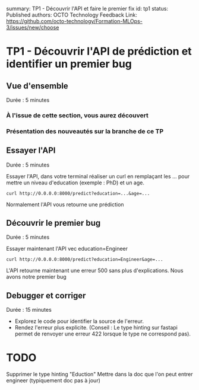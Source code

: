 summary: TP1 - Découvrir l'API et faire le premier fix
id: tp1
status: Published
authors: OCTO Technology
Feedback Link: https://github.com/octo-technology/Formation-MLOps-3/issues/new/choose

# TP1 - Découvrir l'API de prédiction et identifier un premier bug

## Vue d'ensemble
Durée : 5 minutes

### À l'issue de cette section, vous aurez découvert

### Présentation des nouveautés sur la branche de ce TP

## Essayer l'API
Durée : 5 minutes

Essayer l'API, dans votre terminal réaliser un curl en remplaçant les ... pour mettre un niveau d'education (exemple :
PhD) et un age.

```shell
curl http://0.0.0.0:8000/predict?education=...&age=...
```

Normalement l'API vous retourne une prédiction

## Découvrir le premier bug
Durée : 5 minutes

Essayer maintenant l'API vec education=Engineer

```shell
curl http://0.0.0.0:8000/predict?education=Engineer&age=...
```

L'API retourne maintenant une erreur 500 sans plus d'explications. Nous avons notre premier bug

## Debugger et corriger
Durée : 15 minutes

- Explorez le code pour identifier la source de l'erreur.
- Rendez l'erreur plus explicite. (Conseil : Le type hinting sur fastapi permet de renvoyer une erreur 422 lorsque le
  type ne correspond pas).



# TODO
Supprimer le type hinting "Eduction"
Mettre dans la doc que l'on peut entrer engineer (typiquement doc pas à jour)